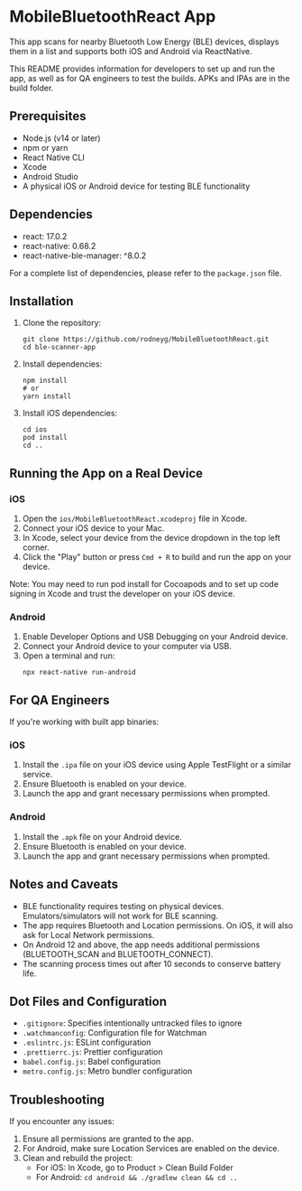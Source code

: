 # MobileBluetoothReact App

This app scans for nearby Bluetooth Low Energy (BLE) devices, displays them in a list and supports both iOS and Android via ReactNative.

This README provides information for developers to set up and run the app, as well as for QA engineers to test the builds. APKs and IPAs are in the build folder.

## Prerequisites

- Node.js (v14 or later)
- npm or yarn
- React Native CLI
- Xcode
- Android Studio
- A physical iOS or Android device for testing BLE functionality

## Dependencies

- react: 17.0.2
- react-native: 0.68.2
- react-native-ble-manager: ^8.0.2

For a complete list of dependencies, please refer to the `package.json` file.

## Installation

1. Clone the repository:
   ```
   git clone https://github.com/rodneyg/MobileBluetoothReact.git
   cd ble-scanner-app
   ```

2. Install dependencies:
   ```
   npm install
   # or
   yarn install
   ```

3. Install iOS dependencies:
   ```
   cd ios
   pod install
   cd ..
   ```

## Running the App on a Real Device

### iOS

1. Open the `ios/MobileBluetoothReact.xcodeproj` file in Xcode.
2. Connect your iOS device to your Mac.
3. In Xcode, select your device from the device dropdown in the top left corner.
4. Click the "Play" button or press `Cmd + R` to build and run the app on your device.

Note: You may need to run pod install for Cocoapods and to set up code signing in Xcode and trust the developer on your iOS device.

### Android

1. Enable Developer Options and USB Debugging on your Android device.
2. Connect your Android device to your computer via USB.
3. Open a terminal and run:
   ```
   npx react-native run-android
   ```

## For QA Engineers

If you're working with built app binaries:

### iOS
1. Install the `.ipa` file on your iOS device using Apple TestFlight or a similar service.
2. Ensure Bluetooth is enabled on your device.
3. Launch the app and grant necessary permissions when prompted.

### Android
1. Install the `.apk` file on your Android device.
2. Ensure Bluetooth is enabled on your device.
3. Launch the app and grant necessary permissions when prompted.

## Notes and Caveats

- BLE functionality requires testing on physical devices. Emulators/simulators will not work for BLE scanning.
- The app requires Bluetooth and Location permissions. On iOS, it will also ask for Local Network permissions.
- On Android 12 and above, the app needs additional permissions (BLUETOOTH_SCAN and BLUETOOTH_CONNECT).
- The scanning process times out after 10 seconds to conserve battery life.

## Dot Files and Configuration

- `.gitignore`: Specifies intentionally untracked files to ignore
- `.watchmanconfig`: Configuration file for Watchman
- `.eslintrc.js`: ESLint configuration
- `.prettierrc.js`: Prettier configuration
- `babel.config.js`: Babel configuration
- `metro.config.js`: Metro bundler configuration

## Troubleshooting

If you encounter any issues:

1. Ensure all permissions are granted to the app.
2. For Android, make sure Location Services are enabled on the device.
3. Clean and rebuild the project:
   - For iOS: In Xcode, go to Product > Clean Build Folder
   - For Android: `cd android && ./gradlew clean && cd ..`
